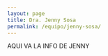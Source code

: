 ```yaml
---
layout: page
title: Dra. Jenny Sosa
permalink: /equipo/jenny-sosa/
---
```


AQUI VA LA INFO DE JENNY
